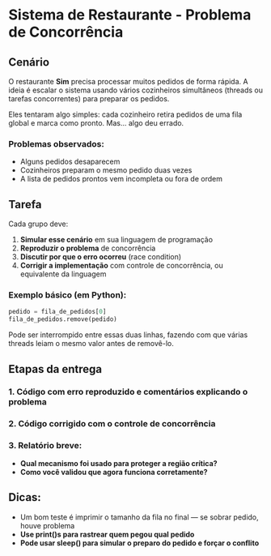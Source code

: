 # Sistema de Restaurante - Problema de Concorrência

## Cenário

O restaurante **Sim** precisa processar muitos pedidos de forma rápida. A ideia é escalar o sistema usando vários cozinheiros simultâneos (threads ou tarefas concorrentes) para preparar os pedidos.

Eles tentaram algo simples: cada cozinheiro retira pedidos de uma fila global e marca como pronto. Mas… algo deu errado.

### Problemas observados:
* Alguns pedidos desaparecem
* Cozinheiros preparam o mesmo pedido duas vezes
* A lista de pedidos prontos vem incompleta ou fora de ordem

## Tarefa

Cada grupo deve:

1. **Simular esse cenário** em sua linguagem de programação
2. **Reproduzir o problema** de concorrência
3. **Discutir por que o erro ocorreu** (race condition)
4. **Corrigir a implementação** com controle de concorrência, ou equivalente da linguagem

### Exemplo básico (em Python):
```python
pedido = fila_de_pedidos[0]
fila_de_pedidos.remove(pedido)
```

Pode ser interrompido entre essas duas linhas, fazendo com que várias threads leiam o mesmo valor antes de removê-lo.

## Etapas da entrega

### 1. Código com erro reproduzido e comentários explicando o problema

### 2. Código corrigido com o controle de concorrência

### 3. Relatório breve:
* **Qual mecanismo foi usado para proteger a região crítica?**
* **Como você validou que agora funciona corretamente?**

## Dicas:

* Um bom teste é imprimir o tamanho da fila no final — se sobrar pedido, houve problema
* **Use print()s para rastrear quem pegou qual pedido**
* **Pode usar sleep() para simular o preparo do pedido e forçar o conflito**
